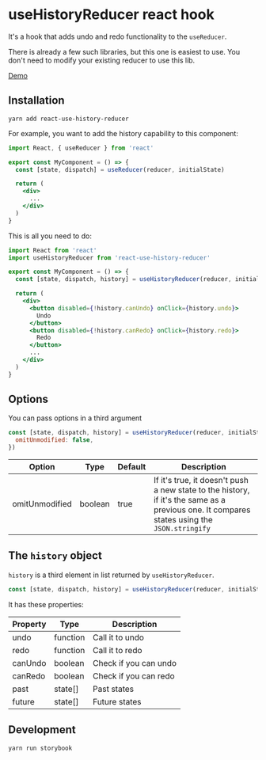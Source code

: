 # useHistoryReducer react hook

It's a hook that adds undo and redo functionality to the `useReducer`.

There is already a few such libraries, but this one is easiest to use.
You don't need to modify your existing reducer to use this lib.

[Demo](https://jakub-zawislak.github.io/react-use-history-reducer/)

## Installation

```
yarn add react-use-history-reducer
```

For example, you want to add the history capability to this component:

```jsx
import React, { useReducer } from 'react'

export const MyComponent = () => {
  const [state, dispatch] = useReducer(reducer, initialState)

  return (
    <div>
      ...
    </div>
  )
}
```

This is all you need to do:

```jsx
import React from 'react'
import useHistoryReducer from 'react-use-history-reducer'

export const MyComponent = () => {
  const [state, dispatch, history] = useHistoryReducer(reducer, initialState)

  return (
    <div>
      <button disabled={!history.canUndo} onClick={history.undo}>
        Undo
      </button>
      <button disabled={!history.canRedo} onClick={history.redo}>
        Redo
      </button>
      ...
    </div>
  )
}
```

## Options

You can pass options in a third argument

```jsx
const [state, dispatch, history] = useHistoryReducer(reducer, initialState, {
  omitUnmodified: false,
})
```

| Option         | Type    | Default | Description                                                                                                                                 |
|----------------|---------|---------|---------------------------------------------------------------------------------------------------------------------------------------------|
| omitUnmodified | boolean | true    | If it's true, it doesn't push a new state to the history, if it's the same as a previous one. It compares states using the `JSON.stringify` |

## The `history` object

`history` is a third element in list returned by `useHistoryReducer`.

```jsx
const [state, dispatch, history] = useHistoryReducer(reducer, initialState)
```

It has these properties:

| Property | Type     | Description           |
|----------|----------|-----------------------|
| undo     | function | Call it to undo       |
| redo     | function | Call it to redo       |
| canUndo  | boolean  | Check if you can undo |
| canRedo  | boolean  | Check if you can redo |
| past     | state[]  | Past states           |
| future   | state[]  | Future states         |

## Development

```
yarn run storybook
```
